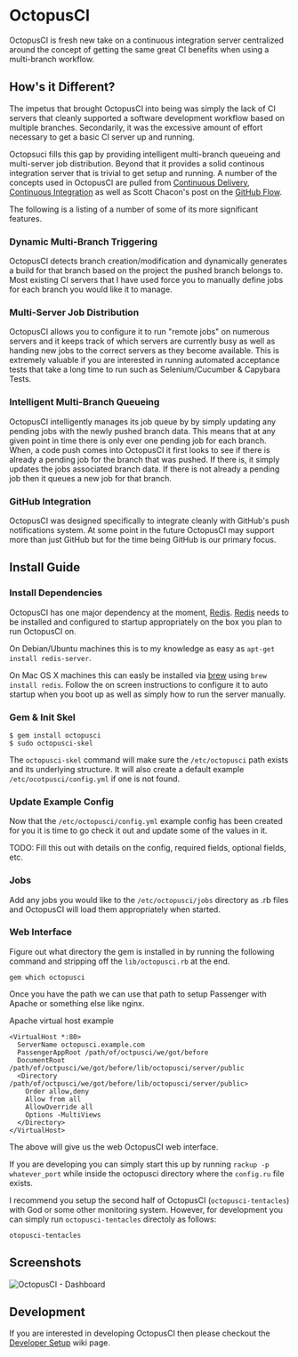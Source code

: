 OctopusCI
=========

OctopusCI is fresh new take on a continuous integration server centralized
around the concept of getting the same great CI benefits when using a
multi-branch workflow.

How's it Different?
-------------------

The impetus that brought OctopusCI into being was simply the lack of CI servers
that cleanly supported a software development workflow based on multiple
branches. Secondarily, it was the excessive amount of effort necessary to get a
basic CI server up and running.

Octopsuci fills this gap by providing intelligent multi-branch queueing
and multi-server job distribution. Beyond that it provides a
solid continous integration server that is trivial to get setup and running. A number
of the concepts used in OctopusCI are pulled from
[Continuous Delivery](http://continuousdelivery.com/),
[Continuous Integration](http://martinfowler.com/articles/continuousIntegration.html)
as well as Scott Chacon's post on the 
[GitHub Flow](http://scottchacon.com/2011/08/31/github-flow.html).

The following is a listing of a number of some of its more significant features.

### Dynamic Multi-Branch Triggering

OctopusCI detects branch creation/modification and dynamically generates a build for
that branch based on the project the pushed branch belongs to. Most existing CI servers
that I have used force you to manually define jobs for each branch you would like it to
manage.

### Multi-Server Job Distribution

OctopusCI allows you to configure it to run "remote jobs" on numerous servers and it
keeps track of which servers are currently busy as well as handing new jobs to the
correct servers as they become available. This is extremely valuable if you are
interested in running automated acceptance tests that take a long time to run such
as Selenium/Cucumber & Capybara Tests.

### Intelligent Multi-Branch Queueing

OctopusCI intelligently manages its job queue by by simply updating any pending jobs with
the newly pushed branch data. This means that at any given point in time there is only
ever one pending job for each branch. When, a code push comes into OctopusCI it
first looks to see if there is already a pending job for the branch that was pushed. If
there is, it simply updates the jobs associated branch data. If there is not already a
pending job then it queues a new job for that branch.

### GitHub Integration ###

OctopusCI was designed specifically to integrate cleanly with GitHub's push notifications
system. At some point in the future OctopusCI may support more than just GitHub but for
the time being GitHub is our primary focus.

Install Guide
-------------

### Install Dependencies ###

OctopusCI has one major dependency at the moment, [Redis](http://redis.io/).
[Redis](http://redis.io/) needs to be installed and configured to startup appropriately
on the box you plan to run OctopusCI on.

On Debian/Ubuntu machines this is to my knowledge as easy as `apt-get install redis-server`.

On Mac OS X machines this can easly be installed via [brew](http://mxcl.github.com/homebrew/)
using `brew install redis`. Follow the on screen instructions to configure it to auto
startup when you boot up as well as simply how to run the server manually.

### Gem & Init Skel ###

    $ gem install octopusci
    $ sudo octopusci-skel

The `octopusci-skel` command will make sure the `/etc/octopusci` path exists and its
underlying structure. It will also create a default example `/etc/ocotpusci/config.yml`
if one is not found.

### Update Example Config ###

Now that the `/etc/octopusci/config.yml` example config has been created for you it is
time to go check it out and update some of the values in it.

TODO: Fill this out with details on the config, required fields, optional fields, etc.

### Jobs ###

Add any jobs you would like to the `/etc/octopusci/jobs` directory as .rb files
and OctopusCI will load them appropriately when started.

### Web Interface ###

Figure out what directory the gem is installed in by running the following
command and stripping off the `lib/octopusci.rb` at the end.

    gem which octopusci

Once you have the path we can use that path to setup Passenger with Apache
or something else like nginx.

Apache virtual host example

    <VirtualHost *:80>
      ServerName octopusci.example.com
      PassengerAppRoot /path/of/octpusci/we/got/before
      DocumentRoot /path/of/octpusci/we/got/before/lib/octopusci/server/public
      <Directory /path/of/octpusci/we/got/before/lib/octopusci/server/public>
        Order allow,deny
        Allow from all
        AllowOverride all
        Options -MultiViews
      </Directory>
    </VirtualHost>

The above will give us the web OctopusCI web interface.

If you are developing you can simply start this up by running
`rackup -p whatever_port` while inside the octopusci directory where the
`config.ru` file exists.

I recommend you setup the second half of OctopusCI (`octopusci-tentacles`) with
God or some other monitoring system. However, for development you can simply
run `octopusci-tentacles` directoly as follows:

    otopusci-tentacles

Screenshots
-----------

![OctopusCI - Dashboard](https://img.skitch.com/20111005-tfxgw59mec5msnfu3pd6is3btf.jpg)

Development
-----------

If you are interested in developing OctopusCI then please checkout the [Developer Setup](http://github.com/cyphactor/octopusci/wiki/Developer-Setup) wiki page.
